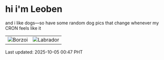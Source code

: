 # hi i'm Leoben

and i like dogs—so have some random dog pics that change whenever my CRON feels like it

|  |  |
|--------|----------|
| ![Borzoi](https://random-dog-vercel.vercel.app/api/random-borzoi?v=1759596422) | ![Labrador](https://random-dog-vercel.vercel.app/api/random-labrador?v=1759596422) |

Last updated: 2025-10-05 00:47 PHT
